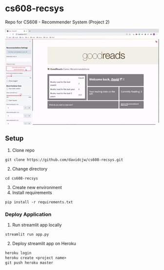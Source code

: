 # cs608-recsys
Repo for CS608 - Recommender System (Project 2)

![Demo](assets/streamlit-demo.gif)

## Setup
1. Clone repo

```
git clone https://github.com/davidcjw/cs608-recsys.git
```

2. Change directory

```
cd cs608-recsys
```

3. Create new environment
4. Install requirements

```
pip install -r requirements.txt
```

### Deploy Application
1. Run streamlit app locally

```
streamlit run app.py
```

2. Deploy streamlit app on Heroku
```
heroku login
heroku create <project name>
git push heroku master
```